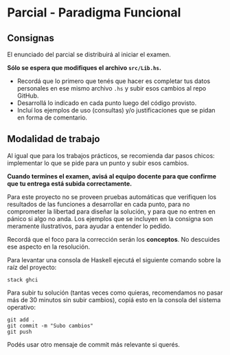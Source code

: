 # Parcial - Paradigma Funcional

## Consignas

El enunciado del parcial se distribuirá al iniciar el examen.

**Sólo se espera que modifiques el archivo `src/Lib.hs`.**

- Recordá que lo primero que tenés que hacer es completar tus datos personales en ese mismo archivo `.hs` y subir esos cambios al repo GitHub.
- Desarrollá lo indicado en cada punto luego del código provisto.
- Incluí los ejemplos de uso (consultas) y/o justificaciones que se pidan en forma de comentario.

## Modalidad de trabajo

Al igual que para los trabajos prácticos, se recomienda dar pasos chicos: implementar lo que se pide para un punto y subir esos cambios.

**Cuando termines el examen, avisá al equipo docente para que confirme que tu entrega está subida correctamente.**

Para este proyecto no se proveen pruebas automáticas que verifiquen los resultados de las funciones a desarrollar en cada punto, para no comprometer la libertad para diseñar la solución, y para que no entren en pánico si algo no anda. Los ejemplos que se incluyen en la consigna son meramente ilustrativos, para ayudar a entender lo pedido.

Recordá que el foco para la corrección serán los **conceptos**. No descuides ese aspecto en la resolución.

Para levantar una consola de Haskell ejecutá el siguiente comando sobre la raíz del proyecto:
```
stack ghci
```

Para subir tu solución (tantas veces como quieras, recomendamos no pasar más de 30 minutos sin subir cambios), copiá esto en la consola del sistema operativo:
```
git add .
git commit -m "Subo cambios"
git push
```

Podés usar otro mensaje de commit más relevante si querés.
